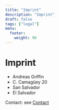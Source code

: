 ```yaml
---
title: "Imprint"
description: "Imprint"
draft: false
tags: ["legal"]
menu:
  footer:
    weight: 90
---
```


# Imprint  


- Andreas Griffin
- C. Camagüey 20
- San Salvador
- El Salvador


Contact: see [Contact](/contact)